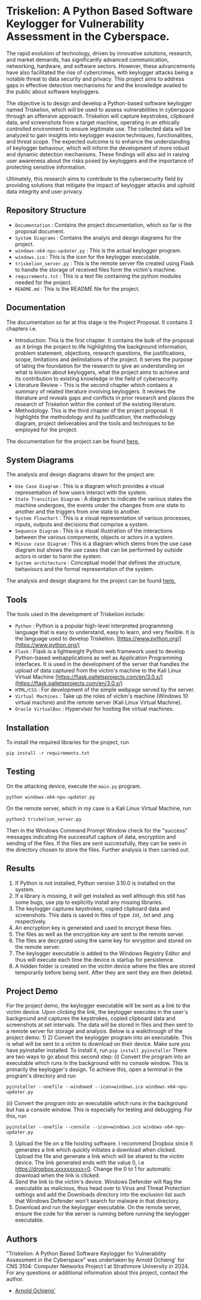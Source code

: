 # Triskelion: A Python Based Software Keylogger for Vulnerability Assessment in the Cyberspace.

The rapid evolution of technology, driven by innovative solutions, research, and market demands, has significantly advanced communication, networking, hardware, and software sectors. However, these advancements have also facilitated the rise of cybercrimes, with keylogger attacks being a notable threat to data security and privacy. This project aims to address gaps in effective detection mechanisms for and the knowledge availed to the public about software keyloggers. 

The objective is to design and develop a Python-based software keylogger named Triskelion, which will be used to assess vulnerabilities in cyberspace through an offensive approach. Triskelion will capture keystrokes, clipboard data, and screenshots from a target machine, operating in an ethically controlled environment to ensure legitimate use. The collected data will be analyzed to gain insights into keylogger evasion techniques, functionalities, and threat scope. The expected outcome is to enhance the understanding of keylogger behaviour, which will inform the development of more robust and dynamic detection mechanisms. These findings will also aid in raising user awareness about the risks posed by keyloggers and the importance of protecting sensitive information. 

Ultimately, this research aims to contribute to the cybersecurity field by providing solutions that mitigate the impact of keylogger attacks and uphold data integrity and user privacy.


## Repository Structure
- `Documentation` : Contains the project documentation, which so far is the proposal document.
- `System Diagrams` : Contains the analyis and design diagrams for the project.
- `windows-x64-npu-updater.py` : This is the actual keylogger program.
- `windows.ico` : This is the icon for the keylogger executable.
- `triskelion_server.py` : This is the remote server file created using Flask to handle the storage of received files form the victim's machine.
- `requirements.txt` : This is a text file containing the python modules needed for the project.
- `README.md` : This is the README file for the project.

## Documentation
The documentation so far at this stage is the Project Proposal. It contains 3 chapters i.e.
- Introduction: This is the first chapter. It contains the bulk of the proposal as it brings the project to life highlighting the background information, problem statement, objectives, research questions, the justifications, scope, limitations and delimitations of the project. It serves the purpose of lating the foundation for the research to give an understanding on what is known about keyloggers, what the project aims to achieve and its contribution to existing knowledge in the field of cybersecurity.
- Literature Review - This is the second chapter which contains a summary of related literature involving keyloggers. It reviews the literature and reveals gaps and conflicts in prior research and places the research of Triskelion within the context of the existing literature.
- Methodology. This is the third chapter of the project proposal. It highlights the methodology and its justification, the methodology diagram, project deliverables and the tools and techniques to be employed for the project.

The documentation for the project can be found [here.](https://github.com/arnold7800x3d/Triskelion_Python_Keylogger/tree/master/Documentation)

## System Diagrams
The analysis and design diagrams drawn for the project are:
- `Use Case Diagram` : This is a diagram which provides a visual representation of how users interact with the system.
- `State Transition Diagram` : A diagram to indicate the various states the machine undergoes, the events under the changes from one state to another and the triggers from one state to another.
- `System Flowchart` : This is a visual representation of various processes, inputs, outputs and decisions that comprise a system.
- `Sequence Diagram` : This is a visual illustration of the interactions between the various components, objects or actors in a system.
- `Misuse case Diagram` : This is a diagram which stems from the use case diagram but shows the use cases that can be performed by outside actors in order to harm the system.
- `System architecture` : Conceptual model that defines the structure, behaviours and the formal representation of the system. 

The analysis and design diagrams for the project can be found [here.](https://github.com/arnold7800x3d/Triskelion_Python_Keylogger/tree/master/System%20Diagrams)

## Tools
The tools used in the development of Triskelion include:
- `Python` :  Python is a popular high-level interpreted programming language that is easy to understand, easy to learn, and very flexible. It is the language used to develop Triskelion. [https://www.python.org/](https://www.python.org/)
- `Flask` : Flask is a lightweight Python web framework used to develop Python-based webapplications as well as Application Programming Interfaces. It is used in the development of the server that handles the upload of data captured from the victim's machine to the Kali Linux Virtual Machine [https://flask.palletsprojects.com/en/3.0.x/](https://flask.palletsprojects.com/en/3.0.x/)
- `HTML/CSS` : For development of the simple webpage served by the server.
- `Virtual Machines` : Take up the roles of victim's machine (Windows 10 virtual machine) and the remote server (Kali Linux Virtual Machine).
- `Oracle VirtualBox` : Hypervisor for hosting the virtual machines.

## Installation
To install the required libraries for the project, run
```
pip install -r requirements.txt
```

## Testing
On the attacking device, execute the `main.py` program.
```
python windows-x64-npu-updater.py
```
On the remote server, which in my case is a Kali Linux Virtual Machine, run 
```
python3 triskelion_server.py
```
Then in the Windows Command Prompt Window check for the "success" messages indicating the successfull capture of data, encryption and sending of the files. If the files are sent successfully, they can be seen in the directory chosen to store the files. Further analysis is then carried out.

## Results
1) If Python is not installed, Python version 3.10.0 is installed on the system.
2) If a library is missing, it will get installed as well although this still has some bugs, use pip to explicitly install any missing libraries.
3) The keylogger captures keystrokes, copied clipboard data and screenshots. This data is saved in files of type .txt, .txt and .png respectively.
4) An encryption key is generated and used to encrypt these files.
5) The files as well as the encryption key are sent to the remote server.
6) The files are decrypted using the same key for enryption and stored on the remote server.
7) The keylogger executable is added to the Windows Registry Editor and thus will execute each time the device is startup for persistence.
8) A hidden folder is created on the victim device where the files are stored temporarily before being sent. After they are sent they are then deleted.

## Project Demo
For the project demo, the keylogger executable will be sent as a link to the victim device. Upon clicking the link, the keylogger executes in the user's background and captures the keystrokes, copied clipboard data and screenshots at set intervals. The data will be stored in files and then sent to a remote server for storage and analysis. Below is a walkthrough of the project demo:
1)
2) Convert the keylogger program into an executable. This is what will be sent to a victim to download on their device. Make sure you have pyinstaller installed. To install it, run 
```pip install pyinstaller```
There are two ways to go about this second step:
   (i) Convert the program into an executable which runs in the background with no console window. This is primarily the keylogger's design. To achieve this, open a terminal in the program's directory and run
   ```
   pyinstaller --onefile --windowed --icon=windows.ico windows-x64-npu-updater.py
   ```
  (ii) Convert the program into an executable which runs in the background but has a console window. This is especially for testing and debugging. For this, run
  ```
  pyinstaller --onefile --console --icon=windows.ico windows-x64-npu-updater.py
  ```
3) Upload the file on a file hosting software. I recommend Dropbox since it generates a link which quickly initiates a download when clicked. Upload the file and generate a link which will be shared to the victim device. The link generated ends with the value 0, i.e https://dropbox.xxxxxxxxxx=0. Change the 0 to 1 for automatic download when the link is clicked.
4) Send the link to the victim's device. Windows Defender will flag the executable as malicious, thus head over to Virus and Threat Protection settings and add the Downloads directory into the exclusion list such that Windows Defender won't search for malware in that directory.
5) Download and run the keylogger executable. On the remote server, ensure the code for the server is running before running the keylogger executable.

## Authors
"Triskelion: A Python Based Software Keylogger for Vulnerability Assessment in the Cyberspace" was undertaken by Arnold Ochieng' for CNS 3104: Computer Networks Project I at Strathmore University in 2024. For any questions or additional information about this project, contact the author.
- [Arnold Ochieng'](https://github.com/arnold7800)
